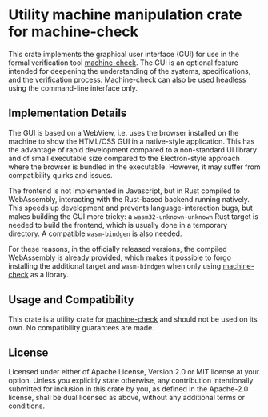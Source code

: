 # Utility machine manipulation crate for machine-check

This crate implements the graphical user interface (GUI) for use in the formal verification tool 
[machine-check](https://docs.rs/machine-check). The GUI is an optional feature intended for 
deepening the understanding of the systems, specifications, and the verification process.
Machine-check can also be used headless using the command-line interface only.

## Implementation Details
The GUI is based on a WebView, i.e. uses the browser installed on the machine to show the HTML/CSS 
GUI in a native-style application. This has the advantage of rapid development compared to 
a non-standard UI library and of small executable size compared to the Electron-style approach
where the browser is bundled in the executable. However, it may suffer from compatibility quirks 
and issues.

The frontend is not implemented in Javascript, but in Rust compiled to WebAssembly, interacting with 
the Rust-based backend running natively. This speeds up development and prevents language-interaction
bugs, but makes building the GUI more tricky: a `wasm32-unknown-unknown` Rust target is needed to build 
the frontend, which is usually done in a temporary directory. A compatible `wasm-bindgen` is also needed.

For these reasons, in the officially released versions, the compiled WebAssembly is already provided,
which makes it possible to forgo installing the additional target and `wasm-bindgen` when only using
[machine-check](https://docs.rs/machine-check) as a library.

## Usage and Compatibility

This crate is a utility crate for [machine-check](https://docs.rs/machine-check)
and should not be used on its own. No compatibility guarantees are made.

## License

Licensed under either of Apache License, Version 2.0 or MIT license at your option.
Unless you explicitly state otherwise, any contribution intentionally submitted 
for inclusion in this crate by you, as defined in the Apache-2.0 license, shall be 
dual licensed as above, without any additional terms or conditions.
